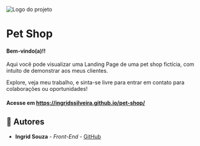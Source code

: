 ![Logo do projeto](assets/img/Clínica-Pet-com-Amor.png)

# Pet Shop

#### Bem-vindo(a)!! 
Aqui você pode visualizar uma Landing Page de uma pet shop fictícia, com intuito de demonstrar aos meus clientes.

Explore, veja meu trabalho, e sinta-se livre para entrar em contato para colaborações ou oportunidades!

#### Acesse em https://ingridssilveira.github.io/pet-shop/


## 👷 Autores

* **Ingrid Souza** - *Front-End* - [GitHub](https://github.com/IngridsSilveira)